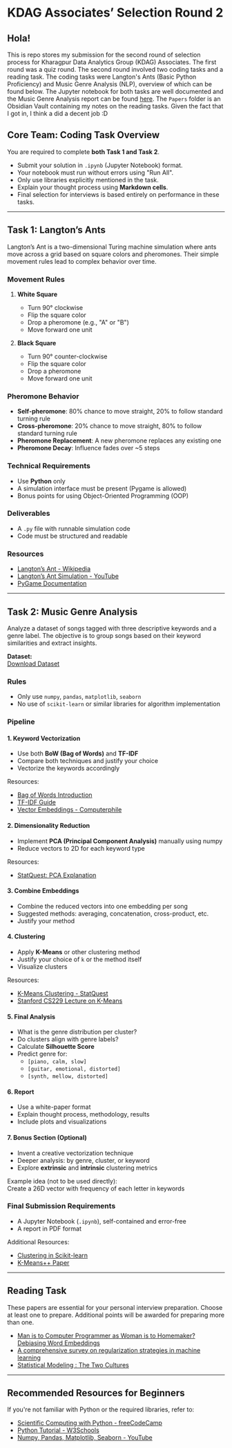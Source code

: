 # KDAG Associates’ Selection Round 2

## Hola!
This is repo stores my submission for the second round of selection process for Kharagpur Data Analytics Group (KDAG) Associates.
The first round was a quiz round. The second round involved two coding tasks and a reading task. The coding tasks were Langton's Ants (Basic Python Proficiency) and Music Genre Analysis (NLP), overview of which can be found below. The Jupyter notebook for both tasks are well documented and the Music Genre Analysis report can be found [here](Task/Core%20Team%20-%20Round%202%20-%20Rohan%20Kumar%20Sah%20-%2024ME10134/Task%202/Report.pdf). The `Papers` folder is an Obsidian Vault containing my notes on the reading tasks. Given the fact that I got in, I think a did a decent job :D

## Core Team: Coding Task Overview

You are required to complete **both Task 1 and Task 2**.

- Submit your solution in `.ipynb` (Jupyter Notebook) format.
- Your notebook must run without errors using "Run All".
- Only use libraries explicitly mentioned in the task.
- Explain your thought process using **Markdown cells**.
- Final selection for interviews is based entirely on performance in these tasks.

---

## Task 1: Langton’s Ants

Langton’s Ant is a two-dimensional Turing machine simulation where ants move across a grid based on square colors and pheromones. Their simple movement rules lead to complex behavior over time.

### Movement Rules

1. **White Square**
   - Turn 90° clockwise
   - Flip the square color
   - Drop a pheromone (e.g., "A" or "B")
   - Move forward one unit

2. **Black Square**
   - Turn 90° counter-clockwise
   - Flip the square color
   - Drop a pheromone
   - Move forward one unit

### Pheromone Behavior

- **Self-pheromone**: 80% chance to move straight, 20% to follow standard turning rule
- **Cross-pheromone**: 20% chance to move straight, 80% to follow standard turning rule
- **Pheromone Replacement**: A new pheromone replaces any existing one
- **Pheromone Decay**: Influence fades over ~5 steps

### Technical Requirements

- Use **Python** only
- A simulation interface must be present (Pygame is allowed)
- Bonus points for using Object-Oriented Programming (OOP)

### Deliverables

- A `.py` file with runnable simulation code
- Code must be structured and readable

### Resources

- [Langton’s Ant - Wikipedia](https://en.wikipedia.org/wiki/Langton's_ant)  
- [Langton’s Ant Simulation - YouTube](https://youtu.be/-l_dDYriTPo?si=20co9FS0woBNQLvc)  
- [PyGame Documentation](https://www.pygame.org/docs/)

---

## Task 2: Music Genre Analysis

Analyze a dataset of songs tagged with three descriptive keywords and a genre label. The objective is to group songs based on their keyword similarities and extract insights.

**Dataset:**  
[Download Dataset](https://drive.google.com/file/d/168XF0_JH01azSPuOc8KvRV4j42Fyhw5N/view?usp=sharing)

### Rules

- Only use `numpy`, `pandas`, `matplotlib`, `seaborn`
- No use of `scikit-learn` or similar libraries for algorithm implementation

### Pipeline

#### 1. Keyword Vectorization

- Use both **BoW (Bag of Words)** and **TF-IDF**
- Compare both techniques and justify your choice
- Vectorize the keywords accordingly

Resources:
- [Bag of Words Introduction](https://machinelearningmastery.com/gentle-introduction-bag-words-model/)
- [TF-IDF Guide](https://neptune.ai/blog/vectorization-techniques-in-nlp-guide)
- [Vector Embeddings - Computerphile](https://www.youtube.com/watch?v=gQddtTdmG_8)

#### 2. Dimensionality Reduction

- Implement **PCA (Principal Component Analysis)** manually using numpy
- Reduce vectors to 2D for each keyword type

Resources:
- [StatQuest: PCA Explanation](https://youtu.be/FgakZw6K1QQ?si=7QQvt4sl8cC9MJLI)

#### 3. Combine Embeddings

- Combine the reduced vectors into one embedding per song
- Suggested methods: averaging, concatenation, cross-product, etc.
- Justify your method

#### 4. Clustering

- Apply **K-Means** or other clustering method
- Justify your choice of `k` or the method itself
- Visualize clusters

Resources:
- [K-Means Clustering - StatQuest](https://www.youtube.com/watch?v=4b5d3muPQmA)
- [Stanford CS229 Lecture on K-Means](https://www.youtube.com/watch?v=LmpkKwsyQj4&t=1083s)

#### 5. Final Analysis

- What is the genre distribution per cluster?
- Do clusters align with genre labels?
- Calculate **Silhouette Score**
- Predict genre for:
  - `[piano, calm, slow]`
  - `[guitar, emotional, distorted]`
  - `[synth, mellow, distorted]`

#### 6. Report

- Use a white-paper format
- Explain thought process, methodology, results
- Include plots and visualizations

#### 7. Bonus Section (Optional)

- Invent a creative vectorization technique
- Deeper analysis: by genre, cluster, or keyword
- Explore **extrinsic** and **intrinsic** clustering metrics

Example idea (not to be used directly):  
Create a 26D vector with frequency of each letter in keywords

### Final Submission Requirements

- A Jupyter Notebook (`.ipynb`), self-contained and error-free
- A report in PDF format

Additional Resources:
- [Clustering in Scikit-learn](https://scikit-learn.org/stable/modules/clustering)
- [K-Means++ Paper](https://youtu.be/NDAVDRFMh_0?si=LirfEz_l27sbsBf8)

---

## Reading Task

These papers are essential for your personal interview preparation. Choose at least one to prepare. Additional points will be awarded for preparing more than one.

- [Man is to Computer Programmer as Woman is to Homemaker? Debiasing Word Embeddings](https://drive.google.com/file/d/1ql7X4IkcsjGcjgsnnhp5M3OzAZZmK-wt/view?usp=sharing)
- [A comprehensive survey on regularization strategies in machine learning](https://drive.google.com/file/d/1QBAhh9rYxSHSScTzGDWRg620XMqp1-0s/view?usp=sharing)
- [Statistical Modeling : The Two Cultures](https://drive.google.com/file/d/1SvWju8qw9K5sn1TKrc-oWjq_85uYBhB4/view?usp=sharing)

---

## Recommended Resources for Beginners

If you're not familiar with Python or the required libraries, refer to:

- [Scientific Computing with Python - freeCodeCamp](https://www.freecodecamp.org/learn/scientific-computing-with-python/)
- [Python Tutorial - W3Schools](https://www.w3schools.com/python/)
- [Numpy, Pandas, Matplotlib, Seaborn - YouTube](https://www.youtube.com/watch?v=r-uOLxNrNk8)

